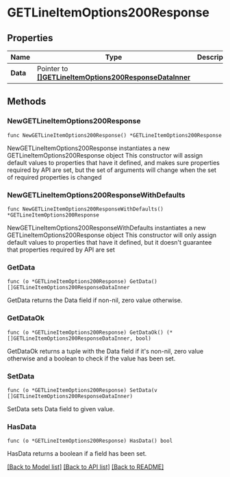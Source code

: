 # GETLineItemOptions200Response

## Properties

Name | Type | Description | Notes
------------ | ------------- | ------------- | -------------
**Data** | Pointer to [**[]GETLineItemOptions200ResponseDataInner**](GETLineItemOptions200ResponseDataInner.md) |  | [optional] 

## Methods

### NewGETLineItemOptions200Response

`func NewGETLineItemOptions200Response() *GETLineItemOptions200Response`

NewGETLineItemOptions200Response instantiates a new GETLineItemOptions200Response object
This constructor will assign default values to properties that have it defined,
and makes sure properties required by API are set, but the set of arguments
will change when the set of required properties is changed

### NewGETLineItemOptions200ResponseWithDefaults

`func NewGETLineItemOptions200ResponseWithDefaults() *GETLineItemOptions200Response`

NewGETLineItemOptions200ResponseWithDefaults instantiates a new GETLineItemOptions200Response object
This constructor will only assign default values to properties that have it defined,
but it doesn't guarantee that properties required by API are set

### GetData

`func (o *GETLineItemOptions200Response) GetData() []GETLineItemOptions200ResponseDataInner`

GetData returns the Data field if non-nil, zero value otherwise.

### GetDataOk

`func (o *GETLineItemOptions200Response) GetDataOk() (*[]GETLineItemOptions200ResponseDataInner, bool)`

GetDataOk returns a tuple with the Data field if it's non-nil, zero value otherwise
and a boolean to check if the value has been set.

### SetData

`func (o *GETLineItemOptions200Response) SetData(v []GETLineItemOptions200ResponseDataInner)`

SetData sets Data field to given value.

### HasData

`func (o *GETLineItemOptions200Response) HasData() bool`

HasData returns a boolean if a field has been set.


[[Back to Model list]](../README.md#documentation-for-models) [[Back to API list]](../README.md#documentation-for-api-endpoints) [[Back to README]](../README.md)


